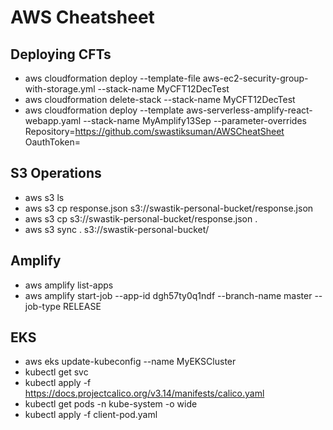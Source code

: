 # AWS Cheatsheet

## Deploying CFTs
- aws cloudformation deploy --template-file aws-ec2-security-group-with-storage.yml --stack-name MyCFT12DecTest
- aws cloudformation delete-stack --stack-name MyCFT12DecTest
- aws cloudformation deploy --template aws-serverless-amplify-react-webapp.yaml --stack-name MyAmplify13Sep --parameter-overrides Repository=https://github.com/swastiksuman/AWSCheatSheet OauthToken=<OAUTHTOKEN>

## S3 Operations
- aws s3 ls
- aws s3 cp response.json s3://swastik-personal-bucket/response.json
- aws s3 cp s3://swastik-personal-bucket/response.json .
- aws s3 sync . s3://swastik-personal-bucket/

## Amplify
- aws amplify list-apps
- aws amplify start-job --app-id dgh57ty0q1ndf --branch-name master --job-type RELEASE

## EKS
- aws eks update-kubeconfig --name MyEKSCluster
- kubectl get svc  
- kubectl apply -f https://docs.projectcalico.org/v3.14/manifests/calico.yaml
- kubectl get pods -n kube-system -o wide
- kubectl apply -f client-pod.yaml
